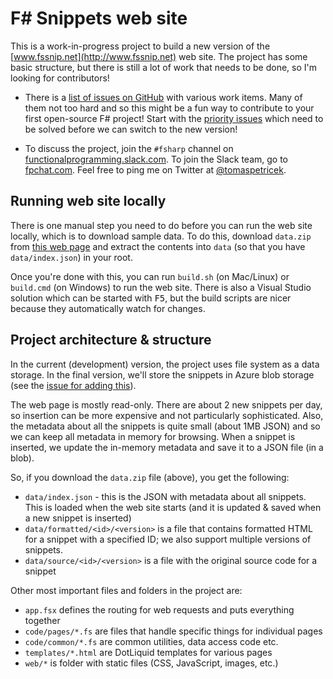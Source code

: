 F# Snippets web site
====================

This is a work-in-progress project to build a new version of the [www.fssnip.net](http://www.fssnip.net)
web site. The project has some basic structure, but there is still a lot of work that needs to
be done, so I'm looking for contributors!

 * There is a [list of issues on GitHub](https://github.com/tpetricek/FsSnip.Website/issues) with
   various work items. Many of them not too hard and so this might be a fun way to contribute to
   your first open-source F# project! Start with the [priority issues](https://github.com/tpetricek/FsSnip.Website/labels/status-priority)
   which need to be solved before we can switch to the new version!

 * To discuss the project, join the `#fsharp` channel on [functionalprogramming.slack.com](https://functionalprogramming.slack.com).
   To join the Slack team, go to [fpchat.com](http://fpchat.com/). Feel free to ping me on
   Twitter at [@tomaspetricek](https://twitter.com/tomaspetricek).

Running web site locally
------------------------

There is one manual step you need to do before you can run the web site locally, which is to
download sample data. To do this, download `data.zip` from [this web
page](https://onedrive.live.com/redir?resid=6DDFF5260C96E30A!353353&authkey=!AHzZGTts-f3AFdk&ithint=file%2czip)
and extract the contents into `data` (so that you have `data/index.json`) in your root.

Once you're done with this, you can run `build.sh` (on Mac/Linux) or `build.cmd` (on Windows) to
run the web site. There is also a Visual Studio solution which can be started with <kbd>F5</kbd>,
but the build scripts are nicer because they automatically watch for changes.

Project architecture & structure
--------------------------------

In the current (development) version, the project uses file system as a data storage. In the
final version, we'll store the snippets in Azure blob storage (see the [issue for adding
this](https://github.com/tpetricek/FsSnip.Website/issues/6)).

The web page is mostly read-only. There are about 2 new snippets per day, so insertion can be
more expensive and not particularly sophisticated. Also, the metadata about all the snippets
is quite small (about 1MB JSON) and so we can keep all metadata in memory for browsing. When
a snippet is inserted, we update the in-memory metadata and save it to a JSON file (in a blob).

So, if you download the `data.zip` file (above), you get the following:

 - `data/index.json` - this is the JSON with metadata about all snippets. This is loaded when the
   web site starts (and it is updated & saved when a new snippet is inserted)
 - `data/formatted/<id>/<version>` is a file that contains formatted HTML for a snippet with
   a specified ID; we also support multiple versions of snippets.
 - `data/source/<id>/<version>` is a file with the original source code for a snippet

Other most important files and folders in the project are:

 - `app.fsx` defines the routing for web requests and puts everything together
 - `code/pages/*.fs` are files that handle specific things for individual pages
 - `code/common/*.fs` are common utilities, data access code etc.
 - `templates/*.html` are DotLiquid templates for various pages
 - `web/*` is folder with static files (CSS, JavaScript, images, etc.)
